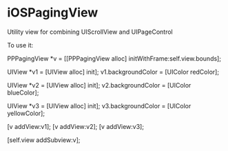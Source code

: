 iOSPagingView
=============

Utility view for combining UIScrollView and UIPageControl

To use it:

PPPagingView *v = [[PPPagingView alloc] initWithFrame:self.view.bounds];

UIView *v1 = [UIView alloc] init];
v1.backgroundColor = [UIColor redColor];

UIView *v2 = [UIView alloc] init];
v2.backgroundColor = [UIColor blueColor];

UIView *v3 = [UIView alloc] init];
v3.backgroundColor = [UIColor yellowColor];

[v addView:v1];
[v addView:v2];
[v addView:v3];

[self.view addSubview:v];
